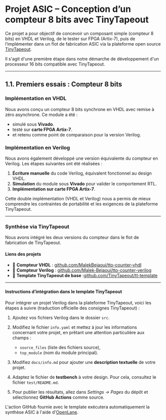 # Projet ASIC – Conception d’un compteur 8 bits avec TinyTapeout

Ce projet a pour objectif de concevoir un composant simple (compteur 8 bits) en VHDL et Verilog, de le tester sur FPGA (Artix-7), puis de l’implémenter dans un flot de fabrication ASIC via la plateforme open source [TinyTapeout](https://tinytapeout.com/).

Il s'agit d'une première étape dans notre démarche de développement d'un processeur 16 bits compatible avec TinyTapeout.

---

## 1.1.  Premiers essais : Compteur 8 bits

###  Implémentation en VHDL

Nous avons conçu un compteur 8 bits synchrone en VHDL avec remise à zéro asynchrone. Ce module a été :

- simulé sous **Vivado**.
- testé sur **carte FPGA Artix-7**.
- et retenu comme point de comparaison pour la version Verilog.

### Implémentation en Verilog

Nous avons également développé une version équivalente du compteur en Verilog. Les étapes suivantes ont été réalisées :

1. **Écriture manuelle** du code Verilog, équivalent fonctionnel au design VHDL.
2. **Simulation** du module sous **Vivado** pour valider le comportement RTL.
3. **Implémentation sur carte FPGA Artix-7**.

Cette double implémentation (VHDL et Verilog) nous a permis de mieux comprendre les contraintes de portabilité et les exigences de la plateforme TinyTapeout.

---

###  Synthèse via TinyTapeout

Nous avons intégré les deux versions du compteur dans le flot de fabrication de TinyTapeout.

####  Liens des projets
- 🔗 **Compteur VHDL** : [github.com/MalekBejaoui/tto-counter-vhdl](https://github.com/Maleek-Bejaoui/tto-counter-vhdl/actions/runs/13231193350)
- 🔗 **Compteur Verilog** : [github.com/Malek-Bejaoui/tto-counter-verilog](https://github.com/Maleek-Bejaoui/tto-counter-verilog/actions/runs/14938384629)
- 🔗 **Template TinyTapeout de base** :[github.com/TinyTapeout/tt-template](https://github.com/TinyTapeout/tt10-verilog-template)

---

#### Instructions d’intégration dans le template TinyTapeout

Pour intégrer un projet Verilog dans la plateforme TinyTapeout, voici les étapes à suivre (traduction officielle des consignes TinyTapeout) :

1. Ajoutez vos fichiers Verilog dans le dossier `src`.

2. Modifiez le fichier `info.yaml` et mettez à jour les informations concernant votre projet, en prêtant une attention particulière aux champs :
   - `source_files` (liste des fichiers source),
   - `top_module` (nom du module principal).

3. Modifiez `docs/info.md` pour ajouter une **description textuelle** de votre projet.

4. Adaptez le fichier de **testbench** à votre design. Pour cela, consultez le fichier `test/README.md`.

5. Pour publier les résultats, allez dans *Settings → Pages* du dépôt et sélectionnez **GitHub Actions** comme source.

L'action GitHub fournie avec le template exécutera automatiquement la synthèse ASIC à l'aide d'[OpenLane](https://www.zerotoasiccourse.com/terminology/openlane/).


